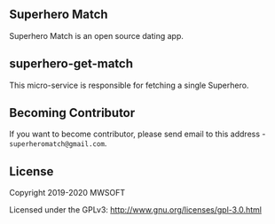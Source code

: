 ## Superhero Match
Superhero Match is an open source dating app.

## superhero-get-match
This micro-service is responsible for fetching a single Superhero. 

## Becoming Contributor
If you want to become contributor, please send email to this address - `superheromatch@gmail.com`.

## License
Copyright 2019-2020 MWSOFT

Licensed under the GPLv3: http://www.gnu.org/licenses/gpl-3.0.html